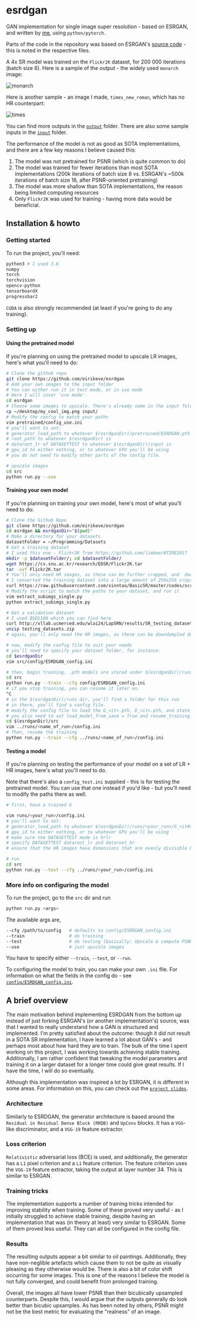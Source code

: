 # esrdgan
GAN implementation for single image super resolution - based on ESRGAN, and written by [me](https://github.com/eirikeve), using `python/pytorch`.



Parts of the code in the repository was based on ESRGAN's [source code](https://github.com/xinntao/BasicSR) - this is noted in the respective files.

A 4x SR model was trained on the `Flickr2K` dataset, for 200 000 iterations (batch size 8). Here is a sample of the output - the widely used `monarch` image:

![monarch](docs/output-200k.png)

Here is another sample - an image I made, `times_new_roman`, which has no HR counterpart:

![times](docs/times_new_roman_200k.png)

You can find more outputs in the [`output`](output/) folder.
There are also some sample inputs in the [`input`](input/) folder.


The performance of the model is not as good as SOTA implementations, and there are a few key reasons I believe caused this:  
1) The model was not pretrained for PSNR (which is quite common to do)
2) The model was trained for fewer iterations than most SOTA implementations (200k iterations of batch size 8 vs. ESRGAN's ~500k iterations of batch size 16, after PSNR-oriented pretraining)
3) The model was more shallow than SOTA implementations, the reason being limited computing resources  
4) Only `Flickr2K` was used for training - having more data would be beneficial.

## Installation & howto


### Getting started

To run the project, you'll need:  
```bash
python3 # I used 3.6
numpy
torch
torchvision
opencv-python
tensorboardX
progressbar2
```
`CUDA` is also strongly recommended (at least if you're going to do any training).

### Setting up

#### Using the pretrained model
If you're planning on using the pretrained model to upscale LR images, here's what you'll need to do:

```bash
# Clone the github repo
git clone https://github.com/eirikeve/esrdgan
# Add your own images to the input folder
# You can either run it in test mode, or in use mode
# Here I will cover 'use mode'.
cd esrdgan
# Choose some images to upscale. There's already some in the input folder.
cp ~/desktop/my_cool_img.png input/
# Modify the config to match your paths
vim pretrained/config_use.ini
# you'll want to set:
# generator_load_path to whatever $(esrdganDir)/pretrained/ESRDGAN.pth is
# root_path to whatever $(esrdganDir) is
# dataroot_lr of DATASETTEST to whatever $(esrdganDir)/input is
# gpu_id to either nothing, or to whatever GPU you'll be using
# you do not need to modify other parts of the config file.

# upscale images
cd src
python run.py --use
```


#### Training your own model

If you're planning on training your own model, here's most of what you'll need to do:

```bash
# Clone the Github Repo  
git clone https://github.com/eirikeve/esrdgan
cd esrdgan && esrdganDir="$(pwd)"
# Make a directory for your datasets
datasetFolder = ~/Programming/Datasets
# Get a training dataset
# I used this one - Flickr2K from https://github.com/limbee/NTIRE2017
mkdir -p $datasetFolder/; cd $datasetFolder/
wget https://cv.snu.ac.kr/research/EDSR/Flickr2K.tar
tar -xvf Flickr2K.tar
# You'll only need HR images, as these can be further cropped, and  downsampled to LR images during runtime. 
# I converted the training dataset into a large amount of 256x256 crops using this script from ESRGAN's source - reducing the time it takes to load each image a bit.
curl https://raw.githubusercontent.com/xinntao/BasicSR/master/codes/scripts/extract_subimgs_single.py > extract_subimgs_single.py
# Modify the script to match the paths to your dataset, and run it
vim extract_subimgs_single.py
python extract_subimgs_single.py

# Get a validation dataset
# I used BSDS100 which you can find here
curl http://vllab.ucmerced.edu/wlai24/LapSRN/results/SR_testing_datasets.zip > testing_datasets.zip
unzip testing_datasets.zip
# again, you'll only need the HR images, as these can be downdampled during runtime

# now, modify the config file to suit your needs
# you'll need to specify your dataset folder, for instance.
cd $esrdganDir
vim src/config/ESRDGAN_config.ini

# then, begin training. .pth models are stored under $(esrdganDir)/runs
cd src
python run.py --train --cfg config/ESRDGAN_config.ini
# if you stop training, you can resume it later on. 
^C
# in the $(esrdganDir)/runs dir, you'll find a folder for this run 
# in there, you'll find a config file.
# modify the config file to load the G_<it>.pth, D_<it>.pth, and state_<it>.pth files
# you also need to set load_model_from_save = True and resume_training_from_save = True
cd $(esrdganDir)/src
vim ../runs/<name_of_run>/config.ini
# Then, resume the training
python run.py --train --cfg ../runs/<name_of_run>/config.ini
```

#### Testing a model 
If you're planning on testing the performance of your model on a set of LR + HR images, here's what you'll need to do.

Note that there's also a `config_test.ini` supplied - this is for testing the pretrained model. You can use that one instead if you'd like - but you'll need to modify the paths there as well.

```bash
# first, have a trained G

vim runs/<your_run>/config.ini
# you'll want to set:
# generator_load_path to whatever $(esrdganDir)/runs/<your_run>/G_<it#>.pth is
# gpu_id to either nothing, or to whatever GPU you'll be using
# make sure the DATASETTEST mode is hrlr
# specify DATASETTEST dataroot_lr and dataroot_hr
# ensure that the HR images have dimensions that are evenly divisible by 4

# run
cd src
python run.py --test --cfg ../runs/<your_run>/config.ini
```


### More info on configuring the model

To run the project, go to the `src` dir and run

```bash
python run.py <args>
```

The available args are,
```bash
--cfg /path/to/config   # defaults to config/ESRDGAN_config.ini
--train                 # do training
--test                  # do testing (basically: Upscale & compute PSNR)
--use                   # just upscale images
```
You have to specify either `--train`, `--test`, or `--run`.

To configuring the model to train, you can make your own `.ini` file. For information on what the fields in the config do - see [`config/ESRDGAN_config.ini`](config/ESRDGAN_config.ini).



## A brief overview

The main motivation behind implementing ESRDGAN from the bottom up instead of just forking ESRGAN's (or another implementation's) source, was that I wanted to really understand how a GAN is structured and implemented. I'm pretty satisfied about the outcome: though it did not result in a SOTA SR implementation, I have learned a lot about GAN's - and perhaps most about how hard they are to train. The bulk of the time I spent working on this project, I was working towards achieving stable training. Additionally, I am rather confident that tweaking the model parameters and training it on a larger dataset for a longer time could give great results. If I have the time, I will do so eventually.


Although this implementation was inspired a lot by ESRGAN, it is different in some areas. For information on this, you can check out the [`project slides`](docs/project-slides.pdf).

### Architecture
Similarly to ESRDGAN, the generator architecture is based around the `Residual in Residual Dense Block (RRDB)` and `UpConv` blocks. It has a `VGG`-like discriminator, and a `VGG-19` feature extractor.

### Loss criterion
`Relativistic` adversarial loss (BCE) is used, and additionally, the generator has a `L1` pixel criterion and a `L1` feature criterion. The feature criterion uses the `VGG-19` feature extractor, taking the output at layer number 34. This is similar to ESRGAN.

### Training tricks
The implementation supports a number of training tricks intended for improving stability when training. Some of these proved very useful - as I initially struggled to achieve stable training, despite having an implementation that was (in theory at least) very similar to ESRGAN. Some of them proved less useful. They can all be configured in the config file.

### Results

The resulting outputs appear a bit similar to oil paintings. Additionally, they have non-neglible artefacts which cause them to not be quite as visually pleasing as they otherwise would be. There is also a bit of color shift occurring for some images. This is one of the reasons I believe the model is not fully converged, and could benefit from prolonged training.

Overall, the images all have lower PSNR than their bicubically upsampled counterparts. Despite this, I would argue that the outputs generally do look better than bicubic upsamples. As has been noted by others, PSNR might not be the best metric for evaluating the "realness" of an image.